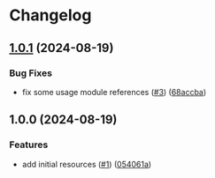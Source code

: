 # Changelog

## [1.0.1](https://github.com/CloudNationHQ/terraform-azure-dnspr/compare/v1.0.0...v1.0.1) (2024-08-19)


### Bug Fixes

* fix some usage module references ([#3](https://github.com/CloudNationHQ/terraform-azure-dnspr/issues/3)) ([68accba](https://github.com/CloudNationHQ/terraform-azure-dnspr/commit/68accba585ff9e2dba65bcc1be069e32318dc9f2))

## 1.0.0 (2024-08-19)


### Features

* add initial resources ([#1](https://github.com/CloudNationHQ/terraform-azure-dnspr/issues/1)) ([054061a](https://github.com/CloudNationHQ/terraform-azure-dnspr/commit/054061a57eb0b873f2b3d9c6957a804cc1a3aa44))
